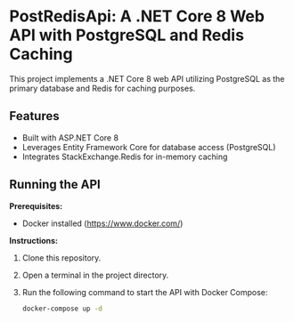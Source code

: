 # PostRedisApi: A .NET Core 8 Web API with PostgreSQL and Redis Caching

This project implements a .NET Core 8 web API utilizing PostgreSQL as the primary database and Redis for caching purposes.

## Features

* Built with ASP.NET Core 8
* Leverages Entity Framework Core for database access (PostgreSQL)
* Integrates StackExchange.Redis for in-memory caching

## Running the API

**Prerequisites:**

* Docker installed (https://www.docker.com/)

**Instructions:**

1. Clone this repository.
2. Open a terminal in the project directory.
3. Run the following command to start the API with Docker Compose:

   ```bash
   docker-compose up -d
